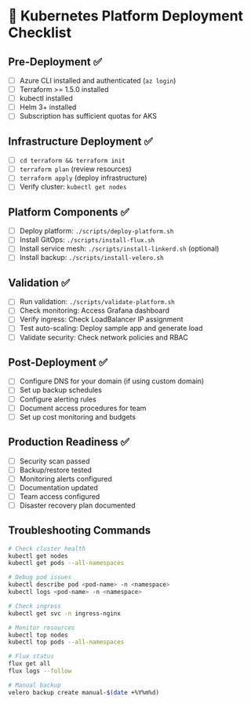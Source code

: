 # 🚀 Kubernetes Platform Deployment Checklist

## Pre-Deployment ✅

- [ ] Azure CLI installed and authenticated (`az login`)
- [ ] Terraform >= 1.5.0 installed
- [ ] kubectl installed
- [ ] Helm 3+ installed
- [ ] Subscription has sufficient quotas for AKS

## Infrastructure Deployment ✅

- [ ] `cd terraform && terraform init`
- [ ] `terraform plan` (review resources)
- [ ] `terraform apply` (deploy infrastructure)
- [ ] Verify cluster: `kubectl get nodes`

## Platform Components ✅

- [ ] Deploy platform: `./scripts/deploy-platform.sh`
- [ ] Install GitOps: `./scripts/install-flux.sh`
- [ ] Install service mesh: `./scripts/install-linkerd.sh` (optional)
- [ ] Install backup: `./scripts/install-velero.sh`

## Validation ✅

- [ ] Run validation: `./scripts/validate-platform.sh`
- [ ] Check monitoring: Access Grafana dashboard
- [ ] Verify ingress: Check LoadBalancer IP assignment
- [ ] Test auto-scaling: Deploy sample app and generate load
- [ ] Validate security: Check network policies and RBAC

## Post-Deployment ✅

- [ ] Configure DNS for your domain (if using custom domain)
- [ ] Set up backup schedules
- [ ] Configure alerting rules
- [ ] Document access procedures for team
- [ ] Set up cost monitoring and budgets

## Production Readiness ✅

- [ ] Security scan passed
- [ ] Backup/restore tested
- [ ] Monitoring alerts configured
- [ ] Documentation updated
- [ ] Team access configured
- [ ] Disaster recovery plan documented

## Troubleshooting Commands

```bash
# Check cluster health
kubectl get nodes
kubectl get pods --all-namespaces

# Debug pod issues
kubectl describe pod <pod-name> -n <namespace>
kubectl logs <pod-name> -n <namespace>

# Check ingress
kubectl get svc -n ingress-nginx

# Monitor resources
kubectl top nodes
kubectl top pods --all-namespaces

# Flux status
flux get all
flux logs --follow

# Manual backup
velero backup create manual-$(date +%Y%m%d)
```
